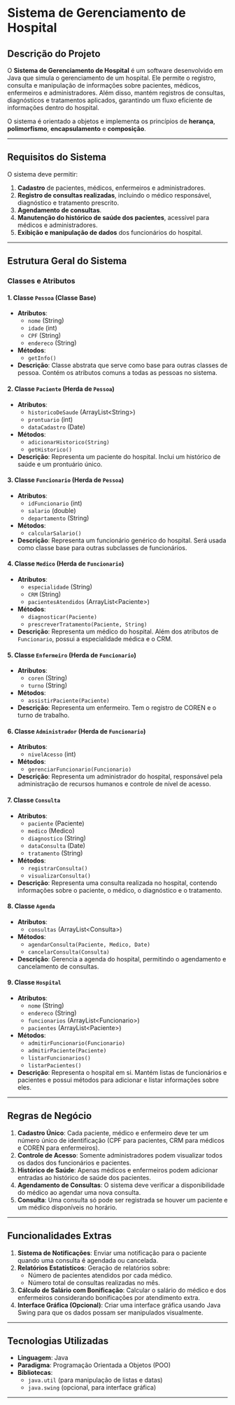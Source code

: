 # Sistema de Gerenciamento de Hospital

## Descrição do Projeto

O **Sistema de Gerenciamento de Hospital** é um software desenvolvido em Java que simula o gerenciamento de um hospital. Ele permite o registro, consulta e manipulação de informações sobre pacientes, médicos, enfermeiros e administradores. Além disso, mantém registros de consultas, diagnósticos e tratamentos aplicados, garantindo um fluxo eficiente de informações dentro do hospital.

O sistema é orientado a objetos e implementa os princípios de **herança**, **polimorfismo**, **encapsulamento** e **composição**.

---

## Requisitos do Sistema

O sistema deve permitir:

1. **Cadastro** de pacientes, médicos, enfermeiros e administradores.
2. **Registro de consultas realizadas**, incluindo o médico responsável, diagnóstico e tratamento prescrito.
3. **Agendamento de consultas**.
4. **Manutenção do histórico de saúde dos pacientes**, acessível para médicos e administradores.
5. **Exibição e manipulação de dados** dos funcionários do hospital.

---

## Estrutura Geral do Sistema

### Classes e Atributos

#### 1. Classe `Pessoa` (Classe Base)
- **Atributos**:
  - `nome` (String)
  - `idade` (int)
  - `CPF` (String)
  - `endereco` (String)
- **Métodos**:
  - `getInfo()`
- **Descrição**: Classe abstrata que serve como base para outras classes de pessoa. Contém os atributos comuns a todas as pessoas no sistema.

#### 2. Classe `Paciente` (Herda de `Pessoa`)
- **Atributos**:
  - `historicoDeSaude` (ArrayList\<String\>)
  - `prontuario` (int)
  - `dataCadastro` (Date)
- **Métodos**:
  - `adicionarHistorico(String)`
  - `getHistorico()`
- **Descrição**: Representa um paciente do hospital. Inclui um histórico de saúde e um prontuário único.

#### 3. Classe `Funcionario` (Herda de `Pessoa`)
- **Atributos**:
  - `idFuncionario` (int)
  - `salario` (double)
  - `departamento` (String)
- **Métodos**:
  - `calcularSalario()`
- **Descrição**: Representa um funcionário genérico do hospital. Será usada como classe base para outras subclasses de funcionários.

#### 4. Classe `Medico` (Herda de `Funcionario`)
- **Atributos**:
  - `especialidade` (String)
  - `CRM` (String)
  - `pacientesAtendidos` (ArrayList\<Paciente\>)
- **Métodos**:
  - `diagnosticar(Paciente)`
  - `prescreverTratamento(Paciente, String)`
- **Descrição**: Representa um médico do hospital. Além dos atributos de `Funcionario`, possui a especialidade médica e o CRM.

#### 5. Classe `Enfermeiro` (Herda de `Funcionario`)
- **Atributos**:
  - `coren` (String)
  - `turno` (String)
- **Métodos**:
  - `assistirPaciente(Paciente)`
- **Descrição**: Representa um enfermeiro. Tem o registro de COREN e o turno de trabalho.

#### 6. Classe `Administrador` (Herda de `Funcionario`)
- **Atributos**:
  - `nivelAcesso` (int)
- **Métodos**:
  - `gerenciarFuncionario(Funcionario)`
- **Descrição**: Representa um administrador do hospital, responsável pela administração de recursos humanos e controle de nível de acesso.

#### 7. Classe `Consulta`
- **Atributos**:
  - `paciente` (Paciente)
  - `medico` (Medico)
  - `diagnostico` (String)
  - `dataConsulta` (Date)
  - `tratamento` (String)
- **Métodos**:
  - `registrarConsulta()`
  - `visualizarConsulta()`
- **Descrição**: Representa uma consulta realizada no hospital, contendo informações sobre o paciente, o médico, o diagnóstico e o tratamento.

#### 8. Classe `Agenda`
- **Atributos**:
  - `consultas` (ArrayList\<Consulta\>)
- **Métodos**:
  - `agendarConsulta(Paciente, Medico, Date)`
  - `cancelarConsulta(Consulta)`
- **Descrição**: Gerencia a agenda do hospital, permitindo o agendamento e cancelamento de consultas.

#### 9. Classe `Hospital`
- **Atributos**:
  - `nome` (String)
  - `endereco` (String)
  - `funcionarios` (ArrayList\<Funcionario\>)
  - `pacientes` (ArrayList\<Paciente\>)
- **Métodos**:
  - `admitirFuncionario(Funcionario)`
  - `admitirPaciente(Paciente)`
  - `listarFuncionarios()`
  - `listarPacientes()`
- **Descrição**: Representa o hospital em si. Mantém listas de funcionários e pacientes e possui métodos para adicionar e listar informações sobre eles.

---

## Regras de Negócio

1. **Cadastro Único**: Cada paciente, médico e enfermeiro deve ter um número único de identificação (CPF para pacientes, CRM para médicos e COREN para enfermeiros).
2. **Controle de Acesso**: Somente administradores podem visualizar todos os dados dos funcionários e pacientes.
3. **Histórico de Saúde**: Apenas médicos e enfermeiros podem adicionar entradas ao histórico de saúde dos pacientes.
4. **Agendamento de Consultas**: O sistema deve verificar a disponibilidade do médico ao agendar uma nova consulta.
5. **Consulta**: Uma consulta só pode ser registrada se houver um paciente e um médico disponíveis no horário.

---

## Funcionalidades Extras

1. **Sistema de Notificações**: Enviar uma notificação para o paciente quando uma consulta é agendada ou cancelada.
2. **Relatórios Estatísticos**: Geração de relatórios sobre:
   - Número de pacientes atendidos por cada médico.
   - Número total de consultas realizadas no mês.
3. **Cálculo de Salário com Bonificação**: Calcular o salário do médico e dos enfermeiros considerando bonificações por atendimento extra.
4. **Interface Gráfica (Opcional)**: Criar uma interface gráfica usando Java Swing para que os dados possam ser manipulados visualmente.

---

## Tecnologias Utilizadas

- **Linguagem**: Java
- **Paradigma**: Programação Orientada a Objetos (POO)
- **Bibliotecas**: 
  - `java.util` (para manipulação de listas e datas)
  - `java.swing` (opcional, para interface gráfica)

---
